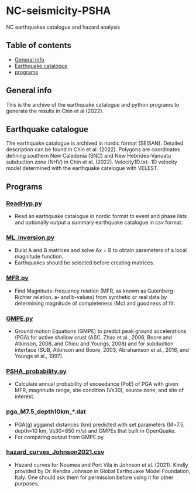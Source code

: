 # NC-seismicity-PSHA
NC earthquakes catalogue and hazard analysis
## Table of contents
* [General info](#general-info)
* [Earthquake catalogue](#earthquake-catalogue)
* [programs](#programs)
## General info
This is the archive of the earthquake catalogue and python programs to generate the results in Chin et al (2022).
## Earthquake catalogue
The earthquake catalogue is archived in nordic format (SEISAN). Detailed description can be found in Chin et al. (2022).
Polygons are coordinates defining southern New Caledonia (SNC) and New Hebrides-Vanuatu subduction zone (NHV) in Chin et al. (2022).
Velocity1D.txt- 1D velocity model determined with the earthquake catelogue with VELEST.
## Programs
### [ReadHyp.py](programs/ReadHyp.py)
* Read an earthquake catalogue in nordic format to event and phase lists and optionally output a summary earthquake catalogue in csv format.
### [ML_inversion.py](programs/ML_inversion.py)
* Build A and B matrices and solve Ax = B to obtain parameters of a local magnitude function.
* Earthquakes should be selected before creating matrices.
### [MFR.py](programs/MFR.py)
* Find Magnitude-frequency relation (MFR, as known as Gutenberg-Richter relation, a- and b-values) from synthetic or real data by determining magnitude of completeness (Mc) and goodness of fit.
### [GMPE.py](programs/GMPE.py)
* Ground motion Equations (GMPE) to predict peak ground accelerations (PGA) for active shallow crust (ASC, Zhao et al., 2006, Boore and Atkinson, 2008, and Chiou and Youngs, 2008) and for subduction interface (SUB, Atkinson and Boore, 2003, Abrahamson et al., 2016, and Youngs et al., 1997).
### [PSHA_probability.py](programs/PSHA_probability.py)
* Calculate annual probability of exceedance (PoE) of PGA with given MFR, magnitude range, site condition (Vs30), source zone, and site of interest.
### pga_M7.5_depth10km_*.dat
* PGA(g) aggainst distances (km) predicted with set parameters (M=7.5, depth=10 km, Vs30=850 m/s) and GMPEs that built in OpenQuake.
* For comparing output from GMPE.py.
### [hazard_curves_Johnson2021.csv](programs/hazard_curves_Johnson2021.csv)
* Hazard curves for Noumea and Port Vila in Johnson et al. (2021). Kindly provided by Dr. Kendra Johnson in Global Earthquake Model Foundation, Italy. One should ask them for permission before using it for other purposes.

